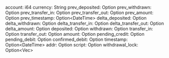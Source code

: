 account: i64
currency: String
prev_deposited: Option<i64>
prev_withdrawn: Option<i64>
prev_transfer_in: Option<i64>
prev_transfer_out: Option<i64>
prev_amount: Option<i64>
prev_timestamp: Option<DateTime<Utc>>
delta_deposited: Option<i64>
delta_withdrawn: Option<i64>
delta_transfer_in: Option<i64>
delta_transfer_out: Option<i64>
delta_amount: Option<i64>
deposited: Option<i64>
withdrawn: Option<i64>
transfer_in: Option<i64>
transfer_out: Option<i64>
amount: Option<i64>
pending_credit: Option<i64>
pending_debit: Option<i64>
confirmed_debit: Option<i64>
timestamp: Option<DateTime<Utc>>
addr: Option<String>
script: Option<String>
withdrawal_lock: Option<Vec<String>>